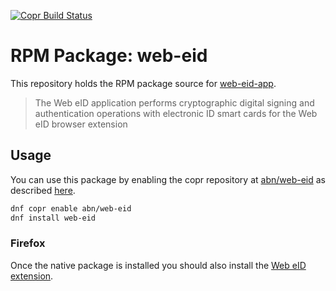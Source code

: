 [![Copr Build Status](https://copr.fedorainfracloud.org/coprs/abn/web-eid/package/web-eid/status_image/last_build.png)](https://copr.fedorainfracloud.org/coprs/abn/web-eid/)

# RPM Package: web-eid

This repository holds the RPM package source for [web-eid-app](https://github.com/web-eid/web-eid-app).

> The Web eID application performs cryptographic digital signing and authentication operations with electronic 
> ID smart cards for the Web eID browser extension 

## Usage
You can use this package by enabling the copr repository at [abn/web-eid](https://copr.fedorainfracloud.org/coprs/abn/web-eid/) as described [here](https://fedorahosted.org/copr/wiki/HowToEnableRepo).

```sh
dnf copr enable abn/web-eid
dnf install web-eid
```

### Firefox
Once the native package is installed you should also install the [Web eID extension](https://addons.mozilla.org/en-US/firefox/addon/web-eid-webextension/).
